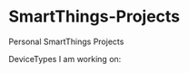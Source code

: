 SmartThings-Projects
====================

Personal SmartThings Projects

DeviceTypes I am working on:


